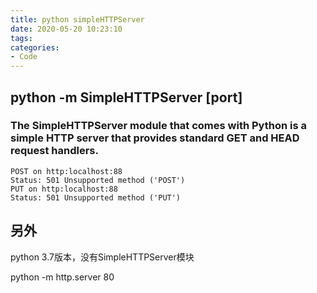 ```yaml
---
title: python simpleHTTPServer
date: 2020-05-20 10:23:10
tags:
categories:
- Code
---
```


## python -m SimpleHTTPServer [port]

### The SimpleHTTPServer module that comes with Python is a simple HTTP server that provides standard GET and HEAD request handlers.

```
POST on http:localhost:88
Status: 501 Unsupported method ('POST')
PUT on http:localhost:88
Status: 501 Unsupported method ('PUT')
```

## 另外
python 3.7版本，没有SimpleHTTPServer模块

python -m http.server 80